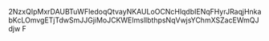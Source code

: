 2NzxQIpMxrDAUBTuWFledoqQtvayNKAULoOCNcHlqdbIENqFHyrJRaqjHnkabKcLOmvgETjTdwSmJJGjiMoJCKWEImsllbthpsNqVwjsYChmXSZacEWmQJdjw
F
